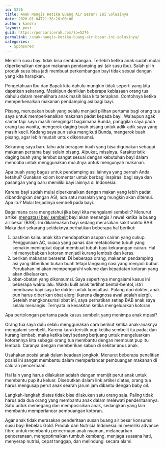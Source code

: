 ```yaml
---
id: 5276
title: Anak Nangis Ketika Buang Air Besar? Ini Solusinya
date: 2020-01-04T21:38:28+00:00
author: kandra
layout: post
guid: https://pencaricerah.com/?p=5276
permalink: /anak-nangis-ketika-buang-air-besar-ini-solusinya/
categories:
  - Sponsored
---
```

<div class="wp-block-cover aligncenter has-background-dim" style="background-image:url(https://pencaricerah.com/wp-content/uploads/2020/01/affection-baby-barefoot-blur-415824-1024x682.jpg)">
  <div class="wp-block-cover__inner-container">
  </div>
</div>

Memilih susu bayi tidak bisa sembarangan. Terlebih ketika anak sudah mulai diperkenalkan dengan makanan pendamping asi (air susu ibu). Salah pilih produk susu bisa jadi membuat perkembangan bayi tidak sesuai dengan yang kita harapkan.

Pengetahuan Ibu dan Bapak kita dahulu mungkin tidak seperti yang kita dapatkan sekarang. Meskipun demikian beberapa kebiasaan orang tua dahulu dalam memelihara anak masih bisa kita terapkan. Contohnya ketika memperkenalkan makanan pendamping asi bagi bayi.

Pisang, merupakan buah yang selalu menjadi pilihan pertama bagi orang tua saya untuk memperkenalkan makanan padat kepada bayi. Walaupun agak samar tapi saya masih mengingat bagaimana Bunda, panggilan saya pada orang tua wanita, mengerok daging buah pisang untuk adik-adik saya yang masih kecil. Kadang saya pun suka mengikuti Bunda, mengerok buah pisang, agar lebih mudah untuk dikonsumsi.

Sekarang saya baru tahu ada beragam buah yang bisa digunakan sebagai makanan pertama bayi selain pisang. Alpukat, misalnya. Karakteristik daging buah yang lembut sangat sesuai dengan kebutuhan bayi dalam mencoba untuk menggunakan mulutnya untuk mengunyah makanan. 

Apa buah yang bagus untuk pendamping asi lainnya yang pernah Anda ketahui? Gunakan kolom komentar untuk berbagi inspirasi bagi saya dan pasangan yang baru memiliki bayi lainnya di Indonesia.

Karena bayi sudah mulai diperkenalkan dengan makan yang lebih padat dibandingkan dengan ASI, ada satu masalah yang mungkin akan ditemui. Apa itu? Mulai terjadinya sembeli pada bayi.

Bagaimana cara mengetahui jika bayi kita mengalami sembelit? Menurut artikel [mengatasi bayi sembelit](https://bebeclub.co.id/article/tips-advice/sembelit-pada-bayi/) bayi akan menangis / rewel ketika ia buang air besar (BAB). Ini dikarenakan bayi sedang merasakan sakit waktu BAB. Maka dari sekarang setidaknya perhatikan beberapa hal berikut:

  1. pastikan kalau anak kita mendapatkan asupan cairan yang cukup. Penggunaan AC, cuaca yang panas dan metabolisme tubuh yang semakin meningkat dapat membuat tubuh bayi kekurangan cairan. Hal ini menyebabkan kotoran menjadi kurang lembab dan keras.
  2. berikan makanan berserat. Di beberapa orang, makanan pendamping asi yang diberikan bukan buah tetapi langsung nasi yang menjadi bubur. Perubahan ini akan mempengaruhi volume dan kepadatan kotoran yang akan dikeluarkan.
  3. obat-obatan yang dikonsumsi. Saya sepertinya mengalami kasus ini beberapa waktu lalu. Waktu kulit anak terlihat bentol-bentol, istri membawa bayi saya ke dokter untuk konsultasi. Pulang dari dokter, anak pun harus diberikan obat alergi (karena diagnosa awal adalah alergi). Setelah mengkonsumsi obat ini, saya perhatikan setiap BAB anak saya selalu menangis. Ternyata ia kesakitan ketika mengeluarkan kotoran. 

Apa pertolongan pertama pada kasus sembelit yang menimpa anak mpasi?

Orang tua saya dulu selalu menggunakan cara berikut ketika anak-anaknya mengalami sembelit. Karena karakteristik pup ketika sembelit itu padat dan kurang lembab, maka ketika bayi sedang berjuang untuk mengeluarkan kotorannya kita sebagai orang tua membantu dengan membuat pup itu lembab. Caranya dengan memberikan sabun di sekitar anus anak. 

Usahakan posisi anak dalam keadaan jongkok. Menurut beberapa penelitian posisi ini sangat membantu dalam memperlancar pembuangan makanan di saluran pencernaan.

Hal lain yang harus dilakukan adalah dengan memijit perut anak untuk membantu pup itu keluar. Disebutkan dalam link artikel diatas, orang tua harus mengusap perut anak searah jarum jam dibantu dengan baby oil.

Langkah-langkah diatas tidak bisa dilakukan satu orang saja. Paling tidak harus ada dua orang yang membantu anak dalam melewati penderitaannya. Satu untuk memegang dan memposisikan anak, sedangkan yang lain membantu memperlancar pembuangan kotoran.

Agar anak tidak merasakan penderitaan susah buang air besar konsumsi susu bayi Bebelac Gold. Produk dari Nutricia Indonesia ini memiliki advance fibre untuk membantu pencernaan anak nyaman, melancarkan penceranaan, mengoptimalkan tumbuh kembang, menjaga suasana hati, menyerap nutrisi, cepat tanggap, dan melindungi secara alami.